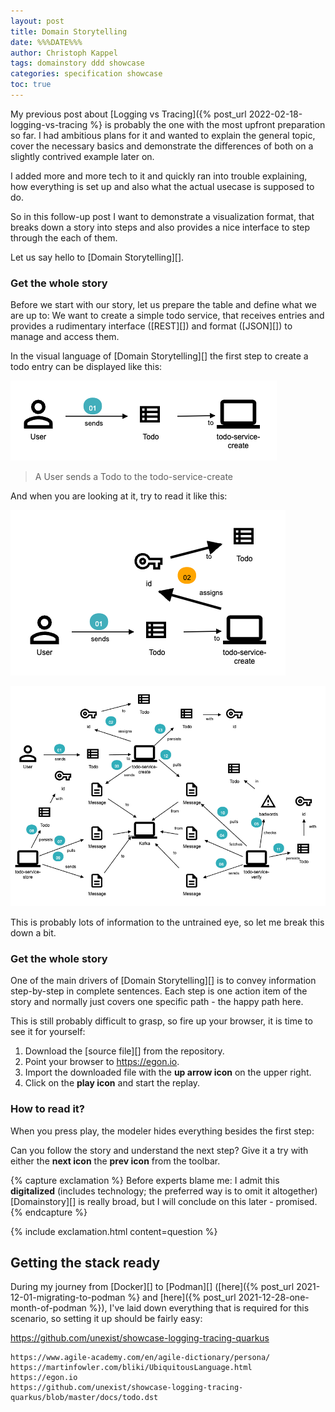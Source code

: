 ```yaml
---
layout: post
title: Domain Storytelling
date: %%%DATE%%%
author: Christoph Kappel
tags: domainstory ddd showcase
categories: specification showcase
toc: true
---
```

My previous post about [Logging vs Tracing]({% post_url 2022-02-18-logging-vs-tracing %} is
probably the one with the most upfront preparation so far.
I had ambitious plans for it and wanted to explain the general topic, cover the necessary basics
and demonstrate the differences of both on a slightly contrived example later on.

I added more and more tech to it and quickly ran into trouble explaining, how everything is set up
and also what the actual usecase is supposed to do.

So in this follow-up post I want to demonstrate a visualization format, that breaks down a story
into steps and also provides a nice interface to step through the each of them.

Let us say hello to [Domain Storytelling][].

### Get the whole story

Before we start with our story, let us prepare the table and define what we are up to:
We want to create a simple todo service, that receives entries and provides a rudimentary interface
([REST][]) and format ([JSON][]) to manage and access them.

In the visual language of [Domain Storytelling][] the first step to create a todo entry can be
displayed like this:

![image](/assets/images/domain_storytelling/step1.png)

> A User sends a Todo to the todo-service-create


And when you are looking at it, try to read it like this:


![image](/assets/images/domain_storytelling/step2.png)


![image](/assets/images/domain_storytelling/overview.png)

This is probably lots of information to the untrained eye, so let me break this down a bit.

### Get the whole story

One of the main drivers of [Domain Storytelling][] is to convey information step-by-step in
complete sentences.
Each step is one action item of the story and normally just covers one specific path - the happy
path here.

This is still probably difficult to grasp, so fire up your browser, it is time to see it for
yourself:

1. Download the [source file][] from the repository.
2. Point your browser to <https://egon.io>.
3. Import the downloaded file with the **up arrow icon** on the upper right.
4. Click on the **play icon** and start the replay.

### How to read it?

When you press play, the modeler hides everything besides the first step:



Can you follow the story and understand the next step? Give it a try with either the **next icon**
the **prev icon** from the toolbar.

{% capture exclamation %}
Before experts blame me: I admit this **digitalized** (includes technology; the preferred way is to
omit it altogether) [Domainstory][] is really broad, but I will conclude on this later - promised.
{% endcapture %}

{% include exclamation.html content=question %}

## Getting the stack ready

During my journey from [Docker][] to [Podman][]
([here]({% post_url 2021-12-01-migrating-to-podman %} and
[here]({% post_url 2021-12-28-one-month-of-podman %}), I've laid down everything that is required
for this scenario, so setting it up should be fairly easy:

<https://github.com/unexist/showcase-logging-tracing-quarkus>

```
https://www.agile-academy.com/en/agile-dictionary/persona/
https://martinfowler.com/bliki/UbiquitousLanguage.html
https://egon.io
https://github.com/unexist/showcase-logging-tracing-quarkus/blob/master/docs/todo.dst
```